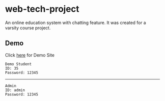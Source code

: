 # web-tech-project #
An online education system with chatting feature. It was created for a varsity course project.​

## Demo ##
Click [here](http://www.educloud.cf/) for Demo Site <br />
```
Demo Student
ID: 35
Password: 12345
```
***

```
Admin
ID: admin
Password: 12345
```
